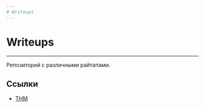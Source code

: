 ```yaml
---
# Writeups
---
```

# Writeups
---
Репозиторий с различными райтапами.

## Ссылки

- [THM](THM/THM.md)
